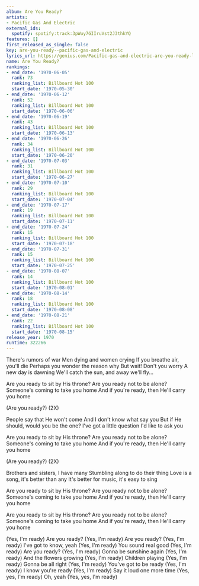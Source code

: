 ```yaml
---
album: Are You Ready?
artists:
- Pacific Gas And Electric
external_ids:
  spotify: spotify:track:3pWuy7GIIruVst2J3thkYQ
features: []
first_released_as_single: false
key: are-you-ready--pacific-gas-and-electric
lyrics_url: https://genius.com/Pacific-gas-and-electric-are-you-ready-lyrics
name: Are You Ready?
rankings:
- end_date: '1970-06-05'
  rank: 73
  ranking_list: Billboard Hot 100
  start_date: '1970-05-30'
- end_date: '1970-06-12'
  rank: 52
  ranking_list: Billboard Hot 100
  start_date: '1970-06-06'
- end_date: '1970-06-19'
  rank: 43
  ranking_list: Billboard Hot 100
  start_date: '1970-06-13'
- end_date: '1970-06-26'
  rank: 34
  ranking_list: Billboard Hot 100
  start_date: '1970-06-20'
- end_date: '1970-07-03'
  rank: 31
  ranking_list: Billboard Hot 100
  start_date: '1970-06-27'
- end_date: '1970-07-10'
  rank: 29
  ranking_list: Billboard Hot 100
  start_date: '1970-07-04'
- end_date: '1970-07-17'
  rank: 19
  ranking_list: Billboard Hot 100
  start_date: '1970-07-11'
- end_date: '1970-07-24'
  rank: 15
  ranking_list: Billboard Hot 100
  start_date: '1970-07-18'
- end_date: '1970-07-31'
  rank: 15
  ranking_list: Billboard Hot 100
  start_date: '1970-07-25'
- end_date: '1970-08-07'
  rank: 14
  ranking_list: Billboard Hot 100
  start_date: '1970-08-01'
- end_date: '1970-08-14'
  rank: 18
  ranking_list: Billboard Hot 100
  start_date: '1970-08-08'
- end_date: '1970-08-21'
  rank: 22
  ranking_list: Billboard Hot 100
  start_date: '1970-08-15'
release_year: 1970
runtime: 322266
---
```

There's rumors of war
Men dying and women crying
If you breathe air, you'll die
Perhaps you wonder the reason why
But wait! Don't you worry
A new day is dawning
We'll catch the sun, and away we'll fly...

Are you ready to sit by His throne?
Are you ready not to be alone?
Someone's coming to take you home
And if you're ready, then He'll carry you home

(Are you ready?) (2X)

People say that He won't come
And I don't know what say you
But if He should, would you be the one?
I've got a little question I'd like to ask you

Are you ready to sit by His throne?
Are you ready not to be alone?
Someone's coming to take you home
And if you're ready, then He'll carry you home

(Are you ready?) (2X)

Brothers and sisters, I have many
Stumbling along to do their thing
Love is a song, it's better than any
It's better for music, it's easy to sing

Are you ready to sit by His throne?
Are you ready not to be alone?
Someone's coming to take you home
And if you're ready, then He'll carry you home

Are you ready to sit by His throne?
Are you ready not to be alone?
Someone's coming to take you home
And if you're ready, then He'll carry you home

(Yes, I'm ready)
Are you ready? (Yes, I'm ready)
Are you ready? (Yes, I'm ready)
I've got to know, yeah (Yes, I'm ready)
You sound real good (Yes, I'm ready)
Are you ready? (Yes, I'm ready)
Gonna be sunshine again (Yes, I'm ready)
And the flowers growing (Yes, I'm ready)
Children playing (Yes, I'm ready)
Gonna be all right (Yes, I'm ready)
You've got to be ready (Yes, I'm ready)
I know you're ready (Yes, I'm ready)
Say it loud one more time (Yes, yes, I'm ready)
Oh, yeah (Yes, yes, I'm ready)
